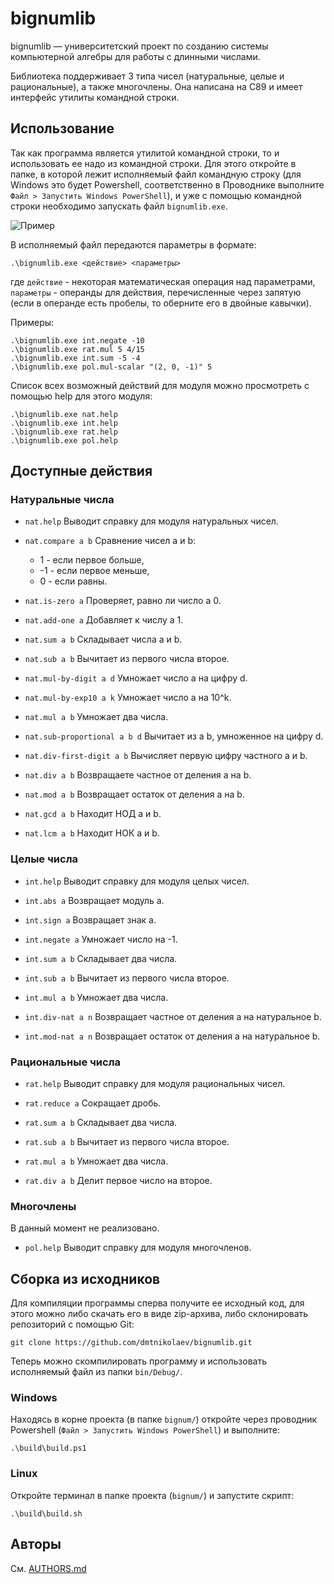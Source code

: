 # bignumlib
bignumlib — университетский проект по созданию системы компьютерной алгебры для работы с длинными числами.

Библиотека поддерживает 3 типа чисел (натуральные, целые и рациональные), а также многочлены. Она написана на C89 и имеет интерфейс утилиты командной строки.

## Использование

Так как программа является утилитой командной строки, то и использовать ее надо из командной строки. Для этого откройте в папке, в которой лежит исполняемый файл командную строку (для Windows это будет Powershell, соответственно в Проводнике выполните `Файл > Запустить Windows PowerShell`), и уже с помощью командной строки необходимо запускать файл `bignumlib.exe`.

![Пример](https://i.imgur.com/c54JUqU.gif "Пример")

В исполняемый файл передаются параметры в формате:

```shell
.\bignumlib.exe <действие> <параметры>
```

где `дейcтвие` - некоторая математическая операция над параметрами,
`параметры` - операнды для действия, перечисленные через запятую (если в операнде есть пробелы, то оберните его в двойные кавычки).

Примеры:

```shell
.\bignumlib.exe int.negate -10
.\bignumlib.exe rat.mul 5 4/15
.\bignumlib.exe int.sum -5 -4
.\bignumlib.exe pol.mul-scalar "(2, 0, -1)" 5
```

Список всех возможный действий для модуля можно просмотреть с помощью help для этого модуля:

```shell
.\bignumlib.exe nat.help
.\bignumlib.exe int.help
.\bignumlib.exe rat.help
.\bignumlib.exe pol.help
```

## Доступные действия

### Натуральные числа

*   `nat.help`
    Выводит справку для модуля натуральных чисел.
  
*   `nat.compare a b`
    Сравнение чисел a и b:
    - 1 - если первое больше,
    - -1 - если первое меньше,
    - 0 - если равны.

*   `nat.is-zero a`
    Проверяет, равно ли число a 0.

*   `nat.add-one a`
     Добавляет к числу a 1.

*   `nat.sum a b`
     Складывает числа a и b.

*   `nat.sub a b`
     Вычитает из первого числа второе.

*   `nat.mul-by-digit a d`
     Умножает число a на цифру d.

*   `nat.mul-by-exp10 a k`
     Умножает число a на 10^k.

*   `nat.mul a b`
     Умножает два числа.

*   `nat.sub-proportional a b d`
     Вычитает из a b, умноженное на цифру d.

*   `nat.div-first-digit a b`
     Вычисляет первую цифру частного a и b.

*   `nat.div a b`
     Возвращаете частное от деления a на b.

*   `nat.mod a b`
    Возвращает остаток от деления a на b.

*   `nat.gcd a b`
    Находит НОД a и b.

*   `nat.lcm a b`
    Находит НОК a и b.

### Целые числа

*   `int.help`
    Выводит справку для модуля целых чисел.

*   `int.abs a`
    Возвращает модуль а.

*   `int.sign a`
    Возвращает знак a.

*   `int.negate a`
    Умножает число на -1.

*   `int.sum a b`
    Складывает два числа.

*   `int.sub a b`
    Вычитает из первого числа второе.

*   `int.mul a b`
    Умножает два числа.

*   `int.div-nat a n`
    Возвращает частное от деления a на натуральное b.

*   `int.mod-nat a n`
    Возвращает остаток от деления a на натуральное b.

### Рациональные числа

*   `rat.help`
    Выводит справку для модуля рациональных чисел.

*   `rat.reduce a`
    Сокращает дробь.

*   `rat.sum a b`
    Складывает два числа.

*   `rat.sub a b`
    Вычитает из первого числа второе.

*   `rat.mul a b`
    Умножает два числа.

*   `rat.div a b`
    Делит первое число на второе.

### Многочлены

В данный момент не реализовано.

*   `pol.help`
    Выводит справку для модуля многочленов.

## Сборка из исходников

Для компиляции программы сперва получите ее исходный код, для этого можно либо скачать его в виде zip-архива, либо склонировать репозиторий с помощью Git:

```shell
git clone https://github.com/dmtnikolaev/bignumlib.git 
```

Теперь можно скомпилировать программу и использовать исполняемый файл из папки `bin/Debug/`.

### Windows

Находясь в корне проекта (в папке `bignum/`) откройте через проводник Powershell (`Файл > Запустить Windows PowerShell`) и выполните:

```shell
.\build\build.ps1
```

### Linux

Откройте терминал в папке проекта (`bignum/`) и запустите скрипт:

```shell
.\build\build.sh
```

## Авторы

См. [AUTHORS.md](AUTHORS.md)
